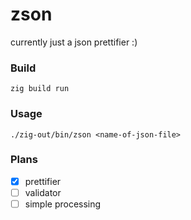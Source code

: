 # zson

currently just a json prettifier :)

### Build
```
zig build run
```

### Usage
```
./zig-out/bin/zson <name-of-json-file>
```

### Plans

- [x] prettifier
- [ ] validator
- [ ] simple processing
